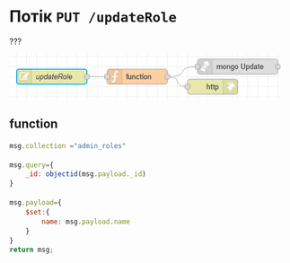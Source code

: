 # Потік `PUT /updateRole`

???

![image-20230518164538104](media/image-20230518164538104.png)

## function

```js
msg.collection ="admin_roles"

msg.query={
    _id: objectid(msg.payload._id)
}

msg.payload={
    $set:{
        name: msg.payload.name
    }
}
return msg;
```

